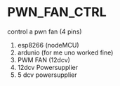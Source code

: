 # PWN_FAN_CTRL
control a pwn fan (4 pins) 
1. esp8266 (nodeMCU)
2. ardunio (for me uno worked fine)
3. PWM FAN (12dcv)
4. 12dcv Powersupplier
5. 5 dcv powersupplier
